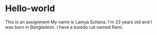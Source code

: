 # Hello-world
This is an assignment 
My name is Lamya Sultana. I'm 23 years old and I was born in Bangladesh. I have a tuxedo cat named Rami. 
